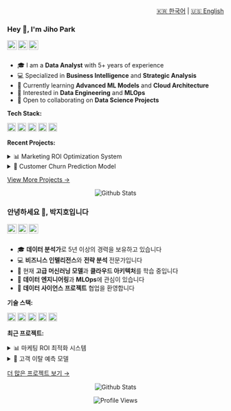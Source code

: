 <div align="right">
  <a href="#kr">🇰🇷 한국어</a> | 
  <a href="#en">🇺🇸 English</a>
</div>

<!-- English Version -->
<div id="en">

### Hey 👋, I'm Jiho Park

<p align="left">
<a href="https://linkedin.com/in/your-profile">
  <img align="left" alt="LinkedIn" width="22px" src="https://cdn.jsdelivr.net/npm/simple-icons@3.12.2/icons/linkedin.svg" />
</a>
<a href="https://github.com/your-github">
  <img align="left" alt="Github" width="22px" src="https://cdn.jsdelivr.net/npm/simple-icons@3.12.2/icons/github.svg" />
</a>
<a href="mailto:your.email@gmail.com">
  <img align="left" alt="Email" width="22px" src="https://cdn.jsdelivr.net/npm/simple-icons@3.12.2/icons/gmail.svg" />
</a>
</p>

<br />
<br />

- 🎓 I am a **Data Analyst** with 5+ years of experience
- 💻 Specialized in **Business Intelligence** and **Strategic Analysis**
- 🌱 Currently learning **Advanced ML Models** and **Cloud Architecture**
- 🤔 Interested in **Data Engineering** and **MLOps**
- 💼 Open to collaborating on **Data Science Projects**

**Tech Stack:**  

<code><img height="20" src="https://cdn.jsdelivr.net/npm/simple-icons@3.12.2/icons/python.svg"></code>
<code><img height="20" src="https://cdn.jsdelivr.net/npm/simple-icons@3.12.2/icons/r.svg"></code>
<code><img height="20" src="https://cdn.jsdelivr.net/npm/simple-icons@3.12.2/icons/mysql.svg"></code>
<code><img height="20" src="https://cdn.jsdelivr.net/npm/simple-icons@3.12.2/icons/postgresql.svg"></code>
<code><img height="20" src="https://cdn.jsdelivr.net/npm/simple-icons@3.12.2/icons/tableau.svg"></code>

**Recent Projects:**

<details>
<summary>
📊 Marketing ROI Optimization System
</summary>

### Marketing ROI Optimization System
- Improved marketing ROI by 30%
- Reduced customer acquisition cost by 25%
- Automated campaign performance tracking
</details>

<details>
<summary>
🤖 Customer Churn Prediction Model
</summary>

### Customer Churn Prediction Model
- Achieved 85% prediction accuracy
- Reduced customer churn by 20%
- Implemented automated early warning system
</details>

[View More Projects →](https://github.com/your-github?tab=repositories)

<p align="center">
  <img src="https://github-readme-stats.vercel.app/api?username=YourGithub&show_icons=true&theme=dark" alt="Github Stats" />
</p>

</div>

<!-- Korean Version -->
<div id="kr">

### 안녕하세요 👋, 박지호입니다

<p align="left">
<a href="https://linkedin.com/in/your-profile">
  <img align="left" alt="LinkedIn" width="22px" src="https://cdn.jsdelivr.net/npm/simple-icons@3.12.2/icons/linkedin.svg" />
</a>
<a href="https://github.com/your-github">
  <img align="left" alt="Github" width="22px" src="https://cdn.jsdelivr.net/npm/simple-icons@3.12.2/icons/github.svg" />
</a>
<a href="mailto:your.email@gmail.com">
  <img align="left" alt="Email" width="22px" src="https://cdn.jsdelivr.net/npm/simple-icons@3.12.2/icons/gmail.svg" />
</a>
</p>

<br />
<br />

- 🎓 **데이터 분석가**로 5년 이상의 경력을 보유하고 있습니다
- 💻 **비즈니스 인텔리전스**와 **전략 분석** 전문가입니다
- 🌱 현재 **고급 머신러닝 모델**과 **클라우드 아키텍처**를 학습 중입니다
- 🤔 **데이터 엔지니어링**과 **MLOps**에 관심이 있습니다
- 💼 **데이터 사이언스 프로젝트** 협업을 환영합니다

**기술 스택:**  

<code><img height="20" src="https://cdn.jsdelivr.net/npm/simple-icons@3.12.2/icons/python.svg"></code>
<code><img height="20" src="https://cdn.jsdelivr.net/npm/simple-icons@3.12.2/icons/r.svg"></code>
<code><img height="20" src="https://cdn.jsdelivr.net/npm/simple-icons@3.12.2/icons/mysql.svg"></code>
<code><img height="20" src="https://cdn.jsdelivr.net/npm/simple-icons@3.12.2/icons/postgresql.svg"></code>
<code><img height="20" src="https://cdn.jsdelivr.net/npm/simple-icons@3.12.2/icons/tableau.svg"></code>

**최근 프로젝트:**

<details>
<summary>
📊 마케팅 ROI 최적화 시스템
</summary>

### 마케팅 ROI 최적화 시스템
- 마케팅 ROI 30% 개선
- 고객 획득 비용 25% 절감
- 캠페인 성과 추적 자동화
</details>

<details>
<summary>
🤖 고객 이탈 예측 모델
</summary>

### 고객 이탈 예측 모델
- 85% 예측 정확도 달성
- 고객 이탈률 20% 감소
- 자동화된 조기 경보 시스템 구현
</details>

[더 많은 프로젝트 보기 →](https://github.com/your-github?tab=repositories)

<p align="center">
  <img src="https://github-readme-stats.vercel.app/api?username=YourGithub&show_icons=true&theme=dark" alt="Github Stats" />
</p>

</div>

<div align="center">

![Profile Views](https://komarev.com/ghpvc/?username=YourGithub&color=green)

</div>
